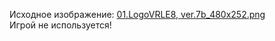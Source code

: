 Исходное изображение: [01.LogoVRLE8, ver.7b_480x252.png](https://github.com/drilnet/puzzle15/blob/main/Game-15%20-%20Ver.%203.0.a%2C%20variant%201/images/01.LogoVRLE8%2Cver.7b_480x252.png)
<br>
Игрой не используется!
